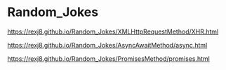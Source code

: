 # Random_Jokes

 https://rexj8.github.io/Random_Jokes/XMLHttpRequestMethod/XHR.html

 https://rexj8.github.io/Random_Jokes/AsyncAwaitMethod/async.html

 https://rexj8.github.io/Random_Jokes/PromisesMethod/promises.html


